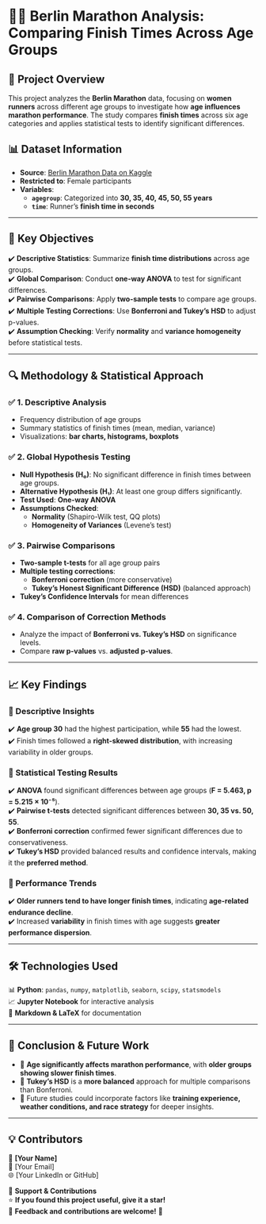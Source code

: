 
# 🏃‍♀️ **Berlin Marathon Analysis: Comparing Finish Times Across Age Groups**

## 📌 Project Overview  
This project analyzes the **Berlin Marathon** data, focusing on **women runners** across different age groups to investigate how **age influences marathon performance**. The study compares **finish times** across six age categories and applies statistical tests to identify significant differences.

## 📊 Dataset Information  
- **Source**: [Berlin Marathon Data on Kaggle](https://www.kaggle.com/datasets/aiaiaidavid/berlin-marathons-data)  
- **Restricted to**: Female participants  
- **Variables**:  
  - **`agegroup`**: Categorized into **30, 35, 40, 45, 50, 55 years**  
  - **`time`**: Runner’s **finish time in seconds**  

---

## 🚀 **Key Objectives**  

✔️ **Descriptive Statistics**: Summarize **finish time distributions** across age groups.  
✔️ **Global Comparison**: Conduct **one-way ANOVA** to test for significant differences.  
✔️ **Pairwise Comparisons**: Apply **two-sample tests** to compare age groups.  
✔️ **Multiple Testing Corrections**: Use **Bonferroni and Tukey’s HSD** to adjust p-values.  
✔️ **Assumption Checking**: Verify **normality** and **variance homogeneity** before statistical tests.  

---

## 🔍 **Methodology & Statistical Approach**  

### ✅ 1. Descriptive Analysis  
- Frequency distribution of age groups  
- Summary statistics of finish times (mean, median, variance)  
- Visualizations: **bar charts, histograms, boxplots**  

### ✅ 2. Global Hypothesis Testing  
- **Null Hypothesis (H₀)**: No significant difference in finish times between age groups.  
- **Alternative Hypothesis (H₁)**: At least one group differs significantly.  
- **Test Used**: **One-way ANOVA**  
- **Assumptions Checked**:  
  - **Normality** (Shapiro-Wilk test, QQ plots)  
  - **Homogeneity of Variances** (Levene’s test)  

### ✅ 3. Pairwise Comparisons  
- **Two-sample t-tests** for all age group pairs  
- **Multiple testing corrections**:  
  - **Bonferroni correction** (more conservative)  
  - **Tukey’s Honest Significant Difference (HSD)** (balanced approach)  
- **Tukey’s Confidence Intervals** for mean differences  

### ✅ 4. Comparison of Correction Methods  
- Analyze the impact of **Bonferroni vs. Tukey’s HSD** on significance levels.  
- Compare **raw p-values** vs. **adjusted p-values**.  

---

## 📈 **Key Findings**  

### 📍 Descriptive Insights  
✔️ **Age group 30** had the highest participation, while **55** had the lowest.  
✔️ Finish times followed a **right-skewed distribution**, with increasing variability in older groups.  

### 📍 Statistical Testing Results  
✔️ **ANOVA** found significant differences between age groups (**F = 5.463, p = 5.215 × 10⁻⁵**).  
✔️ **Pairwise t-tests** detected significant differences between **30, 35 vs. 50, 55**.  
✔️ **Bonferroni correction** confirmed fewer significant differences due to conservativeness.  
✔️ **Tukey’s HSD** provided balanced results and confidence intervals, making it the **preferred method**.  

### 📍 Performance Trends  
✔️ **Older runners tend to have longer finish times**, indicating **age-related endurance decline**.  
✔️ Increased **variability** in finish times with age suggests **greater performance dispersion**.  

---

## 🛠 **Technologies Used**  

📊 **Python**: `pandas`, `numpy`, `matplotlib`, `seaborn`, `scipy`, `statsmodels`  
📈 **Jupyter Notebook** for interactive analysis  
📝 **Markdown & LaTeX** for documentation  

---

## 📢 **Conclusion & Future Work**  

- 🔹 **Age significantly affects marathon performance**, with **older groups showing slower finish times**.  
- 🔹 **Tukey’s HSD** is a **more balanced** approach for multiple comparisons than Bonferroni.  
- 🔹 Future studies could incorporate factors like **training experience, weather conditions, and race strategy** for deeper insights.  

---

## 💡 **Contributors**  

👤 **[Your Name]**  
📧 [Your Email]  
🌐 [Your LinkedIn or GitHub]  

📌 **Support & Contributions**  
⭐ **If you found this project useful, give it a star!**  
💬 **Feedback and contributions are welcome!** 🎯  
